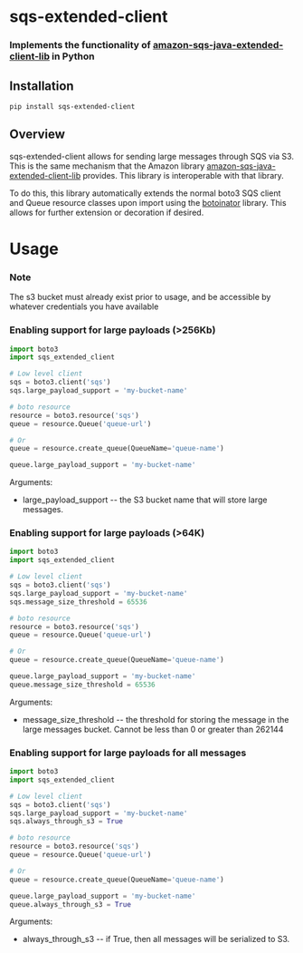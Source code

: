 # sqs-extended-client

### Implements the functionality of [amazon-sqs-java-extended-client-lib](https://github.com/awslabs/amazon-sqs-java-extended-client-lib) in Python

## Installation
```
pip install sqs-extended-client
```


## Overview
sqs-extended-client allows for sending large messages through SQS via S3. This is the same mechanism that the Amazon library
[amazon-sqs-java-extended-client-lib](https://github.com/awslabs/amazon-sqs-java-extended-client-lib) provides. This library is
interoperable with that library.

To do this, this library automatically extends the normal boto3 SQS client and Queue resource classes upon import using the [botoinator](https://github.com/QuiNovas/botoinator) library. This allows for further extension or decoration if desired.

# Usage

### Note
The s3 bucket must already exist prior to usage, and be accessible by whatever credentials you have available


### Enabling support for large payloads (>256Kb)

```python
import boto3
import sqs_extended_client

# Low level client
sqs = boto3.client('sqs')
sqs.large_payload_support = 'my-bucket-name'

# boto resource
resource = boto3.resource('sqs')
queue = resource.Queue('queue-url')

# Or
queue = resource.create_queue(QueueName='queue-name')

queue.large_payload_support = 'my-bucket-name'
```
Arguments:
* large_payload_support -- the S3 bucket name that will store large messages.

### Enabling support for large payloads (>64K)
```python
import boto3
import sqs_extended_client

# Low level client
sqs = boto3.client('sqs')
sqs.large_payload_support = 'my-bucket-name'
sqs.message_size_threshold = 65536

# boto resource
resource = boto3.resource('sqs')
queue = resource.Queue('queue-url')

# Or
queue = resource.create_queue(QueueName='queue-name')

queue.large_payload_support = 'my-bucket-name'
queue.message_size_threshold = 65536
```
Arguments:
* message_size_threshold -- the threshold for storing the message in the large messages bucket. Cannot be less than 0 or greater than 262144

### Enabling support for large payloads for all messages
```python
import boto3
import sqs_extended_client

# Low level client
sqs = boto3.client('sqs')
sqs.large_payload_support = 'my-bucket-name'
sqs.always_through_s3 = True

# boto resource
resource = boto3.resource('sqs')
queue = resource.Queue('queue-url')

# Or
queue = resource.create_queue(QueueName='queue-name')

queue.large_payload_support = 'my-bucket-name'
queue.always_through_s3 = True
```
Arguments:
* always_through_s3 -- if True, then all messages will be serialized to S3.
